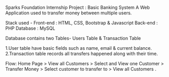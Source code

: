 Sparks Foundation Internship Project : Basic Banking System
A Web Application used to transfer money between multiple users.

Stack used - Front-end : HTML, CSS, Bootstrap & Javascript Back-end : PHP Database : MySQL

Database contains two Tables- Users Table & Transaction Table

1.User table have basic fields such as name, email & current balance.
2.Transaction table records all transfers happened along with their time.

Flow: Home Page > View all Customers > Select and View one
Customer > Transfer Money > Select customer to transfer to >
View all Customers .
